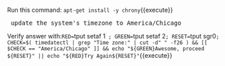Run this command: `apt-get install -y chrony`{{execute}}

<pre> update the system's timezone to America/Chicago </pre>

Verify answer with:`RED=`tput setaf 1` ; GREEN=`tput setaf 2`; RESET=`tput sgr0`; CHECK=$( timedatectl | grep "Time zone:" | cut -d" " -f26 ) && [[ $CHECK == "America/Chicago" ]] && echo "${GREEN}Awesome, proceed ${RESET}" || echo "${RED}Try Again${RESET}"`{{execute}}
